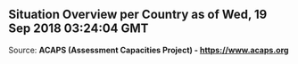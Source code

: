 ## Situation Overview per Country as of Wed, 19 Sep 2018 03:24:04 GMT

Source: **ACAPS (Assessment Capacities Project) - https://www.acaps.org**
